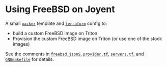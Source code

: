# Using FreeBSD on Joyent

A small [`packer`](https://www.packer.io/) template
and [`terraform`](https://www.terraform.io/) config to:

* build a custom FreeBSD image on Triton
* Provision the custom FreeBSD image on Triton (or use one of the stock images)

See the comments in
[`freebsd.json5`](https://github.com/sean-/joyent-freebsd/blob/master/freebsd.json5),
[`provider.tf`](https://github.com/sean-/joyent-freebsd/blob/master/provider.tf),
[`servers.tf`](https://github.com/sean-/joyent-freebsd/blob/master/servers.tf),
and
[`GNUmakefile`](https://github.com/sean-/joyent-freebsd/blob/master/GNUmakefile)
for details.
